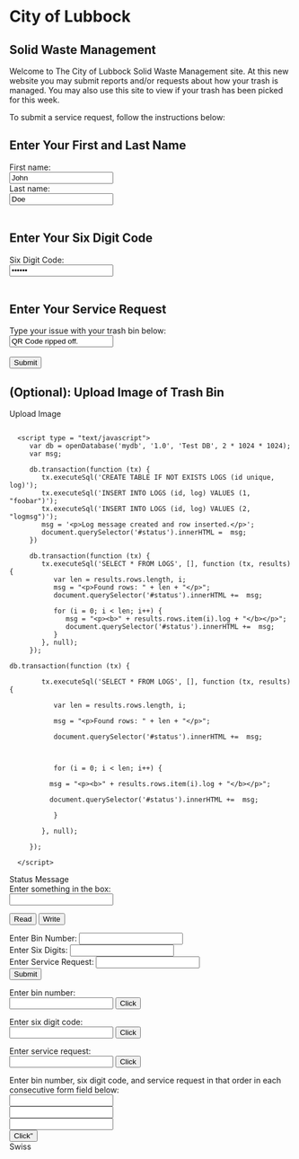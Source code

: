 # City of Lubbock

## Solid Waste Management

Welcome to The City of Lubbock Solid Waste Management site. At this new website you may submit reports and/or requests about how your trash is managed. You may also use this site to view if your trash has been picked for this week.

To submit a service request, follow the instructions below:

<html>
<body>

<h2>Enter Your First and Last Name</h2>

<form>
  <label for="fname">First name:</label><br>
  <input type="text" id="fname" name="fname" value="John"><br>
  <label for="lname">Last name:</label><br>
  <input type="text" id="lname" name="lname" value="Doe"><br><br>
</form>

<h2>Enter Your Six Digit Code</h2>
<form>
  <label for="six digit code">Six Digit Code:</label><br>
  <input type="password" id="six digit code" name="six digit code" value="123456"><br><br>
</form>

<h2>Enter Your Service Request</h2>
<form>
  <label for="lname">Type your issue with your trash bin below:</label><br>
  <input type="text" id="lname" name="lname" value="QR Code ripped off."><br><br>
  <input type="submit" value="Submit" onClick="return gen_sql_table()">
</form> 

<h2>(Optional): Upload Image of Trash Bin</h2>
<form>
<input type="file" accept="image/*" id="file" name="image1" onchange="loadFile(event)" style="display: none;">
</form> 
<p><label for="file" style="curser: pointer;">Upload Image</label></p>
<p><img id="output" width="200" /></p>

<script>
var loadFile = function(event)	{
	
	var image = document.getElementById('output');

	image.src = URL.createObjectURL(event.target.files[0]);

};

</script>

</body>
</html>

<!--
<html>
<head>
<script>
function gen_sql_table()					{
	
	var bin_num = document.forms["WasteForm"]["Bin Number"];

	var six_digits = document.forms["WasteForm"]["Six Digit Code"];

	var service_request = document.form["WasteForm"]["Service Request"];

	var db = openDatabase('bindb','1.0','Test DB',30000);

	db.transaction(function(tx)		{
		
		tx.executeSQL('CREATE TABLE IF NOT EXISTS WEBDB (id INTEGER, code INTEGER, request TEXT');

		tx.executeSQL('INSERT INTO WEBDB (id,code,request) (?,?,?)',[bin_num,six_digits,service_request]);
	
	});

	db.transaction(function (tx) { 

		    tx.executeSql('SELECT * FROM LOGS', [], function (tx, results) { 

		       var len = results.rows.length, i; 

		       msg = "<p>Found rows: " + len + "</p>"; 

		       document.querySelector('#status').innerHTML +=  msg; 

	      

		       for (i = 0; i < len; i++) { 

			  msg = "<p><b>" + results.rows.item(i).log + "</b></p>"; 

			  document.querySelector('#status').innerHTML +=  msg; 

		       } 

		    }, null); 

		 }); 

      </script>


}
</script>
<body>
<form name="WasteForm" onsubmit="return gen_sql_table()" method="post">
<p>Enter Bin Number: <input type="text" name="Bin Number"></p><br>
<p>Enter Six Digit Code:<input type="password" name="Six Digit Code"></p><br>
<p>Enter Your Service Request:<input type="text" name="Service Request"></p><br>
<p><input type="submit" value="send" name="Submit" onClick="gen_sql_table()"></p>
</form>
</body>
</html>
-->

<html>
   <head>

      <script type = "text/javascript">
         var db = openDatabase('mydb', '1.0', 'Test DB', 2 * 1024 * 1024);
         var msg;

         db.transaction(function (tx) {
            tx.executeSql('CREATE TABLE IF NOT EXISTS LOGS (id unique, log)');
            tx.executeSql('INSERT INTO LOGS (id, log) VALUES (1, "foobar")');
            tx.executeSql('INSERT INTO LOGS (id, log) VALUES (2, "logmsg")');
            msg = '<p>Log message created and row inserted.</p>';
            document.querySelector('#status').innerHTML =  msg;
         })

         db.transaction(function (tx) {
            tx.executeSql('SELECT * FROM LOGS', [], function (tx, results) {
               var len = results.rows.length, i;
               msg = "<p>Found rows: " + len + "</p>";
               document.querySelector('#status').innerHTML +=  msg;

               for (i = 0; i < len; i++) {
                  msg = "<p><b>" + results.rows.item(i).log + "</b></p>";
                  document.querySelector('#status').innerHTML +=  msg;
               }
            }, null);
         });
	
	db.transaction(function (tx) { 

		    tx.executeSql('SELECT * FROM LOGS', [], function (tx, results) { 

		       var len = results.rows.length, i; 

		       msg = "<p>Found rows: " + len + "</p>"; 

		       document.querySelector('#status').innerHTML +=  msg; 

	      

		       for (i = 0; i < len; i++) { 

			  msg = "<p><b>" + results.rows.item(i).log + "</b></p>"; 

			  document.querySelector('#status').innerHTML +=  msg; 

		       } 

		    }, null); 

		 }); 

      </script>
   </head>

   <body>
      <div id = "status" name = "status">Status Message</div>
   </body>
</html>

<html>
<head>
<title>Test Input </title>
<script LANGUAGE="JavaScript">
function readText (form) {
    TestVar =form.inputbox.value;
    alert ("You typed: " + TestVar);
}
function writeText (form) {
    form.inputbox.value = "Have a nice day!"
}
</script>
</head>
<body>
<form NAME="myform" ACTION="" METHOD="GET">
Enter something in the box: <br>
<input TYPE="text" NAME="inputbox" VALUE=""><p>
<input TYPE="button" NAME="button1" Value="Read" onClick="readText(this.form)">
<input TYPE="button" NAME="button2" Value="Write" onClick="writeText(this.form)">
</form>
</body>
</html>

<html>
<body>
<form action="welcome.php" method="post">
Enter Bin Number: <input type="text" name="bin_num"><br>
Enter Six Digits: <input type="text" name="six_digits"><br>
Enter Service Request: <input type="text" name="service_request"><br>
<input type="submit">
</form>

</body>
</html>

<html>
<head>
<title>Service Request Form</title>
<script>
function read_bin_number(binum)			{
	
	var binumber = binum.bin.value

	alert("You typed:" + binumber);

}

function read_six_digit_code(six_digit_code)	{
	
	var code = six_digit_code.code.value

	alert("You typed:" + code);

}

function read_service_request(service_request)	{
	
	var request = service_request.complaint.value

	alert("You typed:" + request);

}

function proc_sql(form)				{
	
	var db = openDatabase('mydb', '1.0', 'my first database', 30000);
	db.transaction(function (tx) {
	  tx.executeSql('CREATE TABLE IF NOT EXISTS wasteform (id unique, code INTEGER, request TEXT) (?,?,?)');
	  tx.executeSql('INSERT INTO wasteform (id, code,request) VALUES (?,?,?)',[document.sqlform.bin.value,document.sqlform.code.value,document.sqlform.service_request.value]);
	}

	tx.executeSql('SELECT * FROM wasteform', [], function(tx,results)	{
		
		var len = results.rows.length, i;

		for (i=0;i<len;i++)	{
			
			alert(results.rows.item(i).text);

		}

	});

	);

}

</script>
</head>
<body>
<form name="BinForm" action="" method="post">Enter bin number:<br>
<input type="text" name="bin" value="">
<input type="button" name="button" value="Click" onClick="read_bin_number(this.form)">
</form>
<form name="CodeForm" action="" method="post">Enter six digit code:<br>
<input type="password" name="code" value="">
<input type="button" name="button" value="Click" onClick="read_six_digit_code(this.form)">
</form>
<form name="ServeForm" action="" method="post">Enter service request:<br>
<input type="text" name="complaint" value="">
<input type="button" name="button" value="Click" onClick="read_service_request(this.form)">
</form>
<form name="sqlform" method="post">Enter bin number, six digit code, and service request in that order in each consecutive form field below:<br>
<input type="text" name="bin" value=""><br>
<input type="password" name="code" value=""><br>
<input type="text" name="service_request" value=""><br>
<input type="button" name="button" value=Click" onClick="return proc_sql(this.form)"><br>
</body>
</html>
Swiss


<!--
#URL:https://www.javaworld.com/article/2077176/using-javascript-and-forms.html
#URL:https://stackoverflow.com/questions/21396279/display-image-and-validation-of-image-extension-before-uploading-file-using-java
#URL:https://stackoverflow.com/questions/8810927/showing-an-image-from-an-array-of-images-javascript
#URL:https://stackoverflow.com/questions/21396279/display-image-and-validation-of-image-extension-before-uploading-file-using-java
#URL:https://codewithlogic.wordpress.com/2013/09/01/creating-a-file-uploader-using-javascript-and-html-5/
#URL:https://www.webtrickshome.com/faq/how-to-display-uploaded-image-in-html-using-javascript
-->
